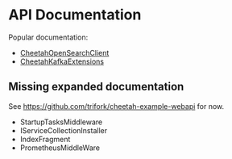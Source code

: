 # API Documentation

Popular documentation:

* [CheetahOpenSearchClient](./Cheetah.Core.Infrastructure.Services.OpenSearchClient.CheetahOpenSearchClient.yml)
* [CheetahKafkaExtensions](./Cheetah.Core.Infrastructure.Services.Kafka.CheetahKafkaExtensions.yml)

## Missing expanded documentation

See <https://github.com/trifork/cheetah-example-webapi> for now.

* StartupTasksMiddleware
* IServiceCollectionInstaller
* IndexFragment
* PrometheusMiddleWare
